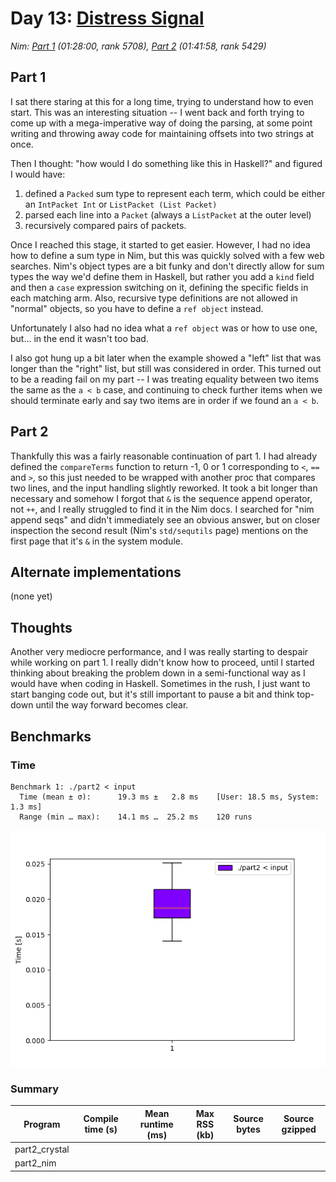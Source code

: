 # Day 13: [Distress Signal](https://adventofcode.com/2022/day/13)
*Nim: [Part 1](https://github.com/DestyNova/advent_of_code_2022/blob/main/13/part1.nim) (01:28:00, rank 5708), [Part 2](https://github.com/DestyNova/advent_of_code_2022/blob/main/13/part2.nim) (01:41:58, rank 5429)*

## Part 1

I sat there staring at this for a long time, trying to understand how to even start. This was an interesting situation -- I went back and forth trying to come up with a mega-imperative way of doing the parsing, at some point writing and throwing away code for maintaining offsets into two strings at once.

Then I thought: "how would I do something like this in Haskell?" and figured I would have:

1. defined a `Packed` sum type to represent each term, which could be either an `IntPacket Int` or `ListPacket (List Packet)`
2. parsed each line into a `Packet` (always a `ListPacket` at the outer level)
3. recursively compared pairs of packets.

Once I reached this stage, it started to get easier. However, I had no idea how to define a sum type in Nim, but this was quickly solved with a few web searches. Nim's object types are a bit funky and don't directly allow for sum types the way we'd define them in Haskell, but rather you add a `kind` field and then a `case` expression switching on it, defining the specific fields in each matching arm. Also, recursive type definitions are not allowed in "normal" objects, so you have to define a `ref object` instead.

Unfortunately I also had no idea what a `ref object` was or how to use one, but... in the end it wasn't too bad.

I also got hung up a bit later when the example showed a "left" list that was longer than the "right" list, but still was considered in order. This turned out to be a reading fail on my part -- I was treating equality between two items the same as the `a < b` case, and continuing to check further items when we should terminate early and say two items are in order if we found an `a < b`.

## Part 2

Thankfully this was a fairly reasonable continuation of part 1. I had already defined the `compareTerms` function to return -1, 0 or 1 corresponding to `<`, `==` and `>`, so this just needed to be wrapped with another proc that compares two lines, and the input handling slightly reworked. It took a bit longer than necessary and somehow I forgot that `&` is the sequence append operator, not `++`, and I really struggled to find it in the Nim docs. I searched for "nim append seqs" and didn't immediately see an obvious answer, but on closer inspection the second result (Nim's `std/sequtils` page) mentions on the first page that it's `&` in the system module.

## Alternate implementations

(none yet)

## Thoughts

Another very mediocre performance, and I was really starting to despair while working on part 1. I really didn't know how to proceed, until I started thinking about breaking the problem down in a semi-functional way as I would have when coding in Haskell. Sometimes in the rush, I just want to start banging code out, but it's still important to pause a bit and think top-down until the way forward becomes clear.

## Benchmarks

### Time

```
Benchmark 1: ./part2 < input
  Time (mean ± σ):      19.3 ms ±   2.8 ms    [User: 18.5 ms, System: 1.3 ms]
  Range (min … max):    14.1 ms …  25.2 ms    120 runs
```

![Boxplot of runtime benchmark results](runtime.png)

### Summary

Program       | Compile time (s) | Mean runtime (ms) | Max RSS (kb) | Source bytes | Source gzipped
---           | ---              | ---               | ---          | ---          | ---
part2_crystal |                  |                   |              |              |    
part2_nim     |                  |                   |              |              |    
